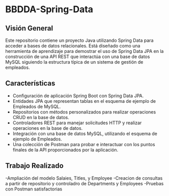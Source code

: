 # BBDDA-Spring-Data

## Visión General

Este repositorio contiene un proyecto Java utilizando Spring Data para acceder a bases de datos relacionales. Está diseñado como una herramienta de aprendizaje para demostrar el uso de Spring Data JPA en la construcción de una API REST que interactúa con una base de datos MySQL siguiendo la estructura típica de un sistema de gestión de empleados.

## Características

- Configuración de aplicación Spring Boot con Spring Data JPA.
- Entidades JPA que representan tablas en el esquema de ejemplo de Empleados de MySQL.
- Repositorios con métodos personalizados para realizar operaciones CRUD en la base de datos.
- Controladores REST para manejar solicitudes HTTP y realizar operaciones en la base de datos.
- Integración con una base de datos MySQL, utilizando el esquema de ejemplo de Empleados.
- Una colección de Postman para probar e interactuar con los puntos finales de la API proporcionados por la aplicación.

## Trabajo Realizado

-Ampliación del modelo Salaies, Titles, y Employee
-Creacion de consultas a partir de repositorio y controladro de Departments y Employees
-Pruebas con Postman satisfactorias